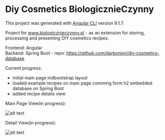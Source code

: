 # Diy Cosmetics BiologicznieCzynny

This project was generated with [Angular CLI](https://github.com/angular/angular-cli) version 9.1.7.

Project for www.biologicznieczynny.pl - as an extension for storing, processing and presenting DIY cosmetics recipes.<br>

Frontend: Angular <br>
Backend: Spring Boot - repo: https://github.com/darkonion/diy-cosmetics-database<br>

Current progress: <br>
- initial main page mdbootstrap layout <br>
- loaded example recipes on main page comming form h2 embedded database on Spring Boot <br>
- added recipe details view

Main Page View(in progress):

![alt text](https://i.imgur.com/L0HRbZh.png?1)

Detail View(in progress):

![alt text](https://i.imgur.com/b6BrOWZ.png?1)
